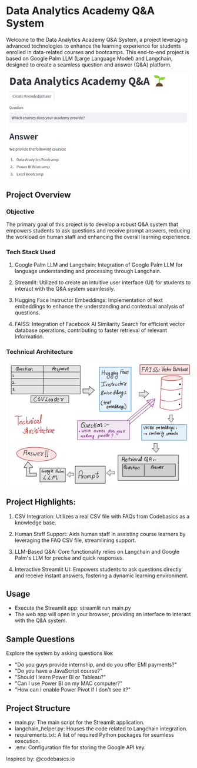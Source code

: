 
# Data Analytics Academy Q&A System

Welcome to the Data Analytics Academy Q&A System, a project leveraging advanced technologies to enhance the learning experience for students enrolled in data-related courses and bootcamps. This end-to-end project is based on Google Palm LLM (Large Language Model) and Langchain, designed to create a seamless question and answer (Q&A) platform.

![](Data_Analytics_QnA.jpg)

## Project Overview

### Objective
The primary goal of this project is to develop a robust Q&A system that empowers students to ask questions and receive prompt answers, reducing the workload on human staff and enhancing the overall learning experience.

### Tech Stack Used
1. Google Palm LLM and Langchain: Integration of Google Palm LLM for language understanding and processing through Langchain.

2. Streamlit: Utilized to create an intuitive user interface (UI) for students to interact with the Q&A system seamlessly.

3. Hugging Face Instructor Embeddings: Implementation of text embeddings to enhance the understanding and contextual analysis of questions.

4. FAISS: Integration of Facebook AI Similarity Search for efficient vector database operations, contributing to faster retrieval of relevant information.

### Technical Architecture 

![](Technical_Architecture.jpg)

## Project Highlights:

1. CSV Integration: Utilizes a real CSV file with FAQs from Codebasics as a knowledge base.

2. Human Staff Support: Aids human staff in assisting course learners by leveraging the FAQ CSV file, streamlining support.

3. LLM-Based Q&A: Core functionality relies on Langchain and Google Palm's LLM for precise and quick responses.

4. Interactive Streamlit UI: Empowers students to ask questions directly and receive instant answers, fostering a dynamic learning environment.

## Usage
- Execute the Streamlit app: streamlit run main.py
- The web app will open in your browser, providing an interface to interact with the Q&A system.

## Sample Questions
Explore the system by asking questions like:

- "Do you guys provide internship, and do you offer EMI payments?"
- "Do you have a JavaScript course?"
- "Should I learn Power BI or Tableau?"
- "Can I use Power BI on my MAC computer?"
- "How can I enable Power Pivot if I don't see it?"

## Project Structure

- main.py: The main script for the Streamlit application.
- langchain_helper.py: Houses the code related to Langchain integration.
- requirements.txt: A list of required Python packages for seamless execution.
- .env: Configuration file for storing the Google API key.

Inspired by: @codebasics.io
